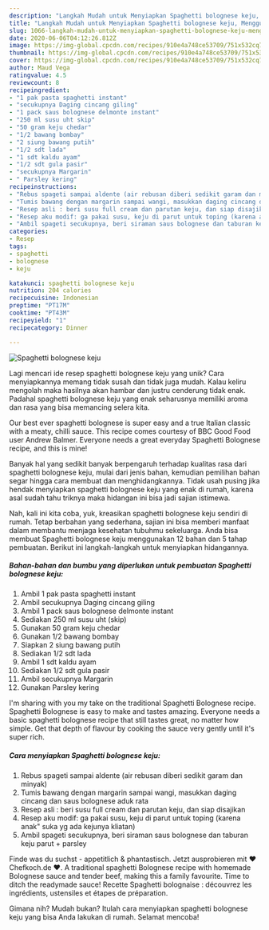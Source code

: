 ```yaml
---
description: "Langkah Mudah untuk Menyiapkan Spaghetti bolognese keju, Menggugah Selera"
title: "Langkah Mudah untuk Menyiapkan Spaghetti bolognese keju, Menggugah Selera"
slug: 1066-langkah-mudah-untuk-menyiapkan-spaghetti-bolognese-keju-menggugah-selera
date: 2020-06-06T04:12:26.812Z
image: https://img-global.cpcdn.com/recipes/910e4a748ce53709/751x532cq70/spaghetti-bolognese-keju-foto-resep-utama.jpg
thumbnail: https://img-global.cpcdn.com/recipes/910e4a748ce53709/751x532cq70/spaghetti-bolognese-keju-foto-resep-utama.jpg
cover: https://img-global.cpcdn.com/recipes/910e4a748ce53709/751x532cq70/spaghetti-bolognese-keju-foto-resep-utama.jpg
author: Maud Vega
ratingvalue: 4.5
reviewcount: 8
recipeingredient:
- "1 pak pasta spaghetti instant"
- "secukupnya Daging cincang giling"
- "1 pack saus bolognese delmonte instant"
- "250 ml susu uht skip"
- "50 gram keju chedar"
- "1/2 bawang bombay"
- "2 siung bawang putih"
- "1/2 sdt lada"
- "1 sdt kaldu ayam"
- "1/2 sdt gula pasir"
- "secukupnya Margarin"
- " Parsley kering"
recipeinstructions:
- "Rebus spageti sampai aldente (air rebusan diberi sedikit garam dan minyak)"
- "Tumis bawang dengan margarin sampai wangi, masukkan daging cincang dan saus bolognese aduk rata"
- "Resep asli : beri susu full cream dan parutan keju, dan siap disajikan"
- "Resep aku modif: ga pakai susu, keju di parut untuk toping (karena anak&#34; suka yg ada kejunya kliatan)"
- "Ambil spageti secukupnya, beri siraman saus bolognese dan taburan keju parut + parsley"
categories:
- Resep
tags:
- spaghetti
- bolognese
- keju

katakunci: spaghetti bolognese keju 
nutrition: 204 calories
recipecuisine: Indonesian
preptime: "PT17M"
cooktime: "PT43M"
recipeyield: "1"
recipecategory: Dinner

---
```



![Spaghetti bolognese keju](https://img-global.cpcdn.com/recipes/910e4a748ce53709/751x532cq70/spaghetti-bolognese-keju-foto-resep-utama.jpg)

Lagi mencari ide resep spaghetti bolognese keju yang unik? Cara menyiapkannya memang tidak susah dan tidak juga mudah. Kalau keliru mengolah maka hasilnya akan hambar dan justru cenderung tidak enak. Padahal spaghetti bolognese keju yang enak seharusnya memiliki aroma dan rasa yang bisa memancing selera kita.

Our best ever spaghetti bolognese is super easy and a true Italian classic with a meaty, chilli sauce. This recipe comes courtesy of BBC Good Food user Andrew Balmer. Everyone needs a great everyday Spaghetti Bolognese recipe, and this is mine!

Banyak hal yang sedikit banyak berpengaruh terhadap kualitas rasa dari spaghetti bolognese keju, mulai dari jenis bahan, kemudian pemilihan bahan segar hingga cara membuat dan menghidangkannya. Tidak usah pusing jika hendak menyiapkan spaghetti bolognese keju yang enak di rumah, karena asal sudah tahu triknya maka hidangan ini bisa jadi sajian istimewa.


Nah, kali ini kita coba, yuk, kreasikan spaghetti bolognese keju sendiri di rumah. Tetap berbahan yang sederhana, sajian ini bisa memberi manfaat dalam membantu menjaga kesehatan tubuhmu sekeluarga. Anda bisa membuat Spaghetti bolognese keju menggunakan 12 bahan dan 5 tahap pembuatan. Berikut ini langkah-langkah untuk menyiapkan hidangannya.

<!--inarticleads1-->

##### Bahan-bahan dan bumbu yang diperlukan untuk pembuatan Spaghetti bolognese keju:

1. Ambil 1 pak pasta spaghetti instant
1. Ambil secukupnya Daging cincang giling
1. Ambil 1 pack saus bolognese delmonte instant
1. Sediakan 250 ml susu uht (skip)
1. Gunakan 50 gram keju chedar
1. Gunakan 1/2 bawang bombay
1. Siapkan 2 siung bawang putih
1. Sediakan 1/2 sdt lada
1. Ambil 1 sdt kaldu ayam
1. Sediakan 1/2 sdt gula pasir
1. Ambil secukupnya Margarin
1. Gunakan  Parsley kering


I&#39;m sharing with you my take on the traditional Spaghetti Bolognese recipe. Spaghetti Bolognese is easy to make and tastes amazing. Everyone needs a basic spaghetti bolognese recipe that still tastes great, no matter how simple. Get that depth of flavour by cooking the sauce very gently until it&#39;s super rich. 

<!--inarticleads2-->

##### Cara menyiapkan Spaghetti bolognese keju:

1. Rebus spageti sampai aldente (air rebusan diberi sedikit garam dan minyak)
1. Tumis bawang dengan margarin sampai wangi, masukkan daging cincang dan saus bolognese aduk rata
1. Resep asli : beri susu full cream dan parutan keju, dan siap disajikan
1. Resep aku modif: ga pakai susu, keju di parut untuk toping (karena anak&#34; suka yg ada kejunya kliatan)
1. Ambil spageti secukupnya, beri siraman saus bolognese dan taburan keju parut + parsley


Finde was du suchst - appetitlich &amp; phantastisch. Jetzt ausprobieren mit ♥ Chefkoch.de ♥. A traditional spaghetti Bolognese recipe with homemade Bolognese sauce and tender beef, making this a family favourite. Time to ditch the readymade sauce! Recette Spaghetti bolognaise : découvrez les ingrédients, ustensiles et étapes de préparation. 

Gimana nih? Mudah bukan? Itulah cara menyiapkan spaghetti bolognese keju yang bisa Anda lakukan di rumah. Selamat mencoba!
